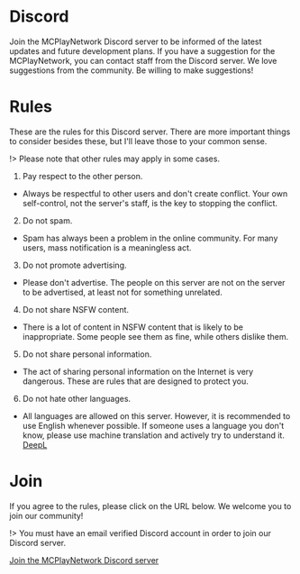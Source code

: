 # Discord
Join the MCPlayNetwork Discord server to be informed of the latest updates and future development plans. If you have a suggestion for the MCPlayNetwork, you can contact staff from the Discord server. We love suggestions from the community. Be willing to make suggestions!

# Rules
These are the rules for this Discord server. There are more important things to consider besides these, but I'll leave those to your common sense.

!> Please note that other rules may apply in some cases.

1. Pay respect to the other person.
  - Always be respectful to other users and don't create conflict. Your own self-control, not the server's staff, is the key to stopping the conflict.
2. Do not spam.
  - Spam has always been a problem in the online community. For many users, mass notification is a meaningless act.
3. Do not promote advertising.
  - Please don't advertise. The people on this server are not on the server to be advertised, at least not for something unrelated.
4. Do not share NSFW content.
  - There is a lot of content in NSFW content that is likely to be inappropriate. Some people see them as fine, while others dislike them.
5. Do not share personal information.
  - The act of sharing personal information on the Internet is very dangerous. These are rules that are designed to protect you.
6. Do not hate other languages.
  - All languages are allowed on this server. However, it is recommended to use English whenever possible. If someone uses a language you don't know, please use machine translation and actively try to understand it. [DeepL](https://www.deepl.com/ ':target=_blank')

# Join
If you agree to the rules, please click on the URL below. We welcome you to join our community!

!> You must have an email verified Discord account in order to join our Discord server.

[Join the MCPlayNetwork Discord server](https://discord.io/mcplaynetwork ':target=_blank')